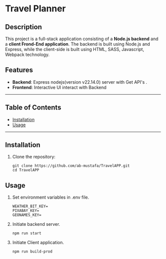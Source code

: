 # Travel Planner

## Description

This project is a full-stack application consisting of a **Node.js backend** and a **client Frond-End application**. The backend is built using Node.js and Express, while the client-side is built using HTML, SASS, Javascript, Webpack technology.

## Features

- **Backend**: Express nodejs(version v22.14.0) server with Get API's .
- **Frontend**: Interactive UI interact with Backend
  
---

## Table of Contents

- [Installation](#installation)
- [Usage](#usage)
---

## Installation

1. Clone the repository:
   ```
   git clone https://github.com/ab-mustafa/TravelAPP.git
   cd TravelAPP

## Usage

1. Set environment variables in .env file.
    ```
    WEATHER_BIT_KEY=
    PIXABAY_KEY=
    GEONAMES_KEY=
    ```

2. Initiate backend server.
    ```
    npm run start
    ```
    
3. Initiate Client application.
    ```
    npm run build-prod
    ```

